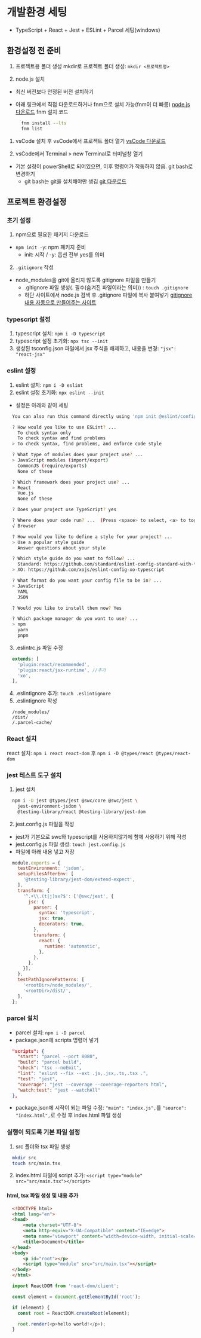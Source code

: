 # 개발환경 세팅

- TypeScript + React + Jest + ESLint + Parcel 세팅(windows)

## 환경설정 전 준비

1. 프로젝트용 폴더 생성
mkdir로 프로젝트 폴더 생성: `mkdir <프로젝트명>`

1. node.js 설치

  - 최신 버전보다 안정된 버전 설치하기
  - 아래 링크에서 직접 다운로드하거나 fnm으로 설치 가능(fnm이 더 빠름)
    [node.js 다운로드](https://nodejs.org/ko)
    fnm 설치 코드

    ```bash
      fnm install --lts
      fnm list  
    ```

1. vsCode 설치 후 vsCode에서 프로젝트 폴더 열기
[vsCode 다운로드](https://code.visualstudio.com/download)

1. vsCode에서 Terminal > new Terminal로 터미널창 열기

- 기본 설정이 powerShell로 되어있으면, 이후 명령어가 작동하지 않음. git bash로 변경하기
  - git bash는 git을 설치해야만 생김
  [git 다운로드](https://git-scm.com/downloads)

## 프로젝트 환경설정

### 초기 설정

1. npm으로 필요한 패키지 다운로드

- `npm init -y`: npm 패키지 준비
  - init: 시작 / -y: 옵션 전부 yes를 의미
  
2. `.gitignore` 작성

- node_modules을 git에 올리지 않도록 gitignore 파일을 만들기
  - .gitignore 파일 생성(. 필수(숨겨진 파일이라는 의미)) : `touch .gitignore`
  - 하단 사이트에서 node.js 검색 후 .gitignore 파일에 복사 붙여넣기
  [gitignore 내용 자동으로 만들어주는 사이트](https://www.toptal.com/developers/gitignore)

### typescript 설정

1. typescript 설치: `npm i -D typescript`
2. typescript 설정 초기화: `npx tsc --init`
3. 생성된 tsconfig.json 파일에서 jsx 주석을 해제하고, 내용을 변경: `"jsx": "react-jsx"`

### eslint 설정

1. eslint 설치: `npm i -D eslint`
2. eslint 설정 초기화: `npx eslint --init`

- 설정은 아래와 같이 세팅

```bash
  You can also run this command directly using 'npm init @eslint/config'.

  ? How would you like to use ESLint? ...
    To check syntax only
    To check syntax and find problems
  > To check syntax, find problems, and enforce code style

  ? What type of modules does your project use? ... 
  > JavaScript modules (import/export)
    CommonJS (require/exports)
    None of these

  ? Which framework does your project use? ...
  > React
    Vue.js
    None of these

  ? Does your project use TypeScript? yes

  ? Where does your code run? ...  (Press <space> to select, <a> to toggle all, <i> to invert selection)
  √ Browser

  ? How would you like to define a style for your project? ...
  > Use a popular style guide
    Answer questions about your style

  ? Which style guide do you want to follow? ...
    Standard: https://github.com/standard/eslint-config-standard-with-typescript
  > XO: https://github.com/xojs/eslint-config-xo-typescript

  ? What format do you want your config file to be in? ...
  > JavaScript
    YAML
    JSON

  ? Would you like to install them now? Yes

  ? Which package manager do you want to use? ... 
  > npm
    yarn
    pnpm
```

3. .eslintrc.js 파일 수정

  ```javascript
    extends: [
      'plugin:react/recommended',
      'plugin:react/jsx-runtime', //추가
      'xo',
    ],
  ```

4. .eslintignore 추가: `touch .eslintignore`
5. .eslintignore 작성

  ```text
    /node_modules/
    /dist/
    /.parcel-cache/
  ```

### React 설치

react 설치: `npm i react react-dom` 후 `npm i -D @types/react @types/react-dom`

### jest 테스트 도구 설치

1. jest 설치

```bash
  npm i -D jest @types/jest @swc/core @swc/jest \
    jest-environment-jsdom \
    @testing-library/react @testing-library/jest-dom
```

2. jest.config.js 파일을 작성

- jest가 기본으로 swc와 typescript를 사용하지않기에 함께 사용하기 위해 작성
- jest.config.js 파일 생성: `touch jest.config.js`
- 파일에 아래 내용 넣고 저장

```javascript
  module.exports = {
    testEnvironment: 'jsdom',
    setupFilesAfterEnv: [
      '@testing-library/jest-dom/extend-expect',
    ],
    transform: {
      '^.+\\.(t|j)sx?$': ['@swc/jest', {
        jsc: {
          parser: {
            syntax: 'typescript',
            jsx: true,
            decorators: true,
          },
          transform: {
            react: {
              runtime: 'automatic',
            },
          },
        },
      }],
    },
    testPathIgnorePatterns: [
      '<rootDir>/node_modules/',
      '<rootDir>/dist/',
    ],
  };
```

### parcel 설치

- parcel 설치: `npm i -D parcel`
- package.json에 scripts 명령어 넣기

```json
  "scripts": {
    "start": "parcel --port 8080",
    "build": "parcel build",
    "check": "tsc --noEmit",
    "lint": "eslint --fix --ext .js,.jsx,.ts,.tsx .",
    "test": "jest",
    "coverage": "jest --coverage --coverage-reporters html",
    "watch:test": "jest --watchAll"
  },
```

- package.json에 시작이 되는 파일 수정: `"main": "index.js",`를 `"source": "index.html",`로 수정 후 index.html 파일 생성

### 실행이 되도록 기본 파일 설정

1. src 폴더와 tsx 파일 생성

```bash
  mkdir src
  touch src/main.tsx
```

2. index.html 파일에 script 추가: `<script type="module" src="src/main.tsx"></script>`

#### html, tsx 파일 생성 및 내용 추가

```html
  <!DOCTYPE html>
  <html lang="en">
  <head>
      <meta charset="UTF-8">
      <meta http-equiv="X-UA-Compatible" content="IE=edge">
      <meta name="viewport" content="width=device-width, initial-scale=1.0">
      <title>Document</title>
  </head>
  <body>
      <p id="root"></p>
      <script type="module" src="src/main.tsx"></script>
  </body>
  </html>
```

```typescript
  import ReactDOM from 'react-dom/client';

  const element = document.getElementById('root');

  if (element) {
    const root = ReactDOM.createRoot(element);

    root.render(<p>hello world!</p>);
  }
```
